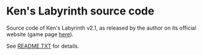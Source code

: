 # Ken's Labyrinth source code

Source code of Ken's Labyrinth v2.1, as released by the author on its official website (game page [here](http://www.advsys.net/ken/klab.htm)).

See [README.TXT](README.TXT) for details.
